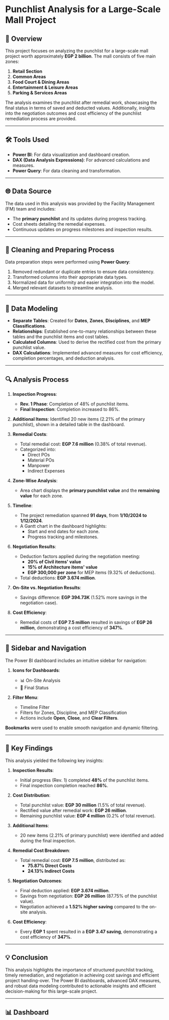 # Punchlist Analysis for a Large-Scale Mall Project

## 📅 Overview 

This project focuses on analyzing the punchlist for a large-scale mall project worth approximately **EGP 2 billion**. The mall consists of five main zones:  
1. **Retail Section**  
2. **Common Areas**  
3. **Food Court & Dining Areas**  
4. **Entertainment & Leisure Areas**  
5. **Parking & Services Areas**  

The analysis examines the punchlist after remedial work, showcasing the final status in terms of saved and deducted values. Additionally, insights into the negotiation outcomes and cost efficiency of the punchlist remediation process are provided.

---

## 🛠️ Tools Used 

- **Power BI**: For data visualization and dashboard creation.  
- **DAX (Data Analysis Expressions)**: For advanced calculations and measures.  
- **Power Query**: For data cleaning and transformation.

---

## 🌐 Data Source 

The data used in this analysis was provided by the Facility Management (FM) team and includes:
- The **primary punchlist** and its updates during progress tracking.
- Cost sheets detailing the remedial expenses.
- Continuous updates on progress milestones and inspection results.

---

## 🧹  Cleaning and Preparing Process 
Data preparation steps were performed using **Power Query**:
1. Removed redundant or duplicate entries to ensure data consistency.  
2. Transformed columns into their appropriate data types.  
3. Normalized data for uniformity and easier integration into the model.  
4. Merged relevant datasets to streamline analysis.  

---

## 🔗 Data Modeling 

- **Separate Tables**: Created for **Dates**, **Zones**, **Disciplines**, and **MEP Classifications**.  
- **Relationships**: Established one-to-many relationships between these tables and the punchlist items and cost tables.  
- **Calculated Columns**: Used to derive the rectified cost from the primary punchlist value.  
- **DAX Calculations**: Implemented advanced measures for cost efficiency, completion percentages, and deduction analysis.

---

## 🔍 Analysis Process 

1. **Inspection Progress**:  
   - **Rev. 1 Phase**: Completion of 48% of punchlist items.  
   - **Final Inspection**: Completion increased to 86%.  

2. **Additional Items**: Identified 20 new items (2.21% of the primary punchlist), shown in a detailed table in the dashboard.  

3. **Remedial Costs**:  
   - Total remedial cost: **EGP 7.6 million** (0.38% of total revenue).  
   - Categorized into:
     - Direct POs  
     - Material POs  
     - Manpower  
     - Indirect Expenses  

4. **Zone-Wise Analysis**:  
   - Area chart displays the **primary punchlist value** and the **remaining value** for each zone.

5. **Timeline**:  
   - The project remediation spanned **91 days**, from **1/10/2024 to 1/12/2024**.  
   - A Gantt chart in the dashboard highlights:
     - Start and end dates for each zone.  
     - Progress tracking and milestones.  

6. **Negotiation Results**:  
   - Deduction factors applied during the negotiation meeting:
     - **20% of Civil items' value**  
     - **15% of Architecture items' value**  
     - **EGP 300,000 per zone** for MEP items (9.32% of deductions).  
   - Total deductions: **EGP 3.674 million**.  

7. **On-Site vs. Negotiation Results**:  
   - Savings difference: **EGP 394.73K** (1.52% more savings in the negotiation case).  

8. **Cost Efficiency**:  
   - Remedial costs of **EGP 7.5 million** resulted in savings of **EGP 26 million**, demonstrating a cost efficiency of **347%**.

---

## 📑 Sidebar and Navigation 

The Power BI dashboard includes an intuitive sidebar for navigation:  
1. **Icons for Dashboards**:  
   - 📊 On-Site Analysis  
   - 🤝 Final Status  

2. **Filter Menu**:  
   - Timeline Filter  
   - Filters for Zones, Discipline, and MEP Classification  
   - Actions include **Open**, **Close**, and **Clear Filters**.  

**Bookmarks** were used to enable smooth navigation and dynamic filtering.

---

## 📌 Key Findings 

This analysis yielded the following key insights:  
1. **Inspection Results**:  
   - Initial progress (Rev. 1) completed **48%** of the punchlist items.  
   - Final inspection completion reached **86%**.  

2. **Cost Distribution**:  
   - Total punchlist value: **EGP 30 million** (1.5% of total revenue).  
   - Rectified value after remedial work: **EGP 26 million**.  
   - Remaining punchlist value: **EGP 4 million** (0.2% of total revenue).  

3. **Additional Items**:  
   - 20 new items (2.21% of primary punchlist) were identified and added during the final inspection.  

4. **Remedial Cost Breakdown**:  
   - Total remedial cost: **EGP 7.5 million**, distributed as:
     - **75.87% Direct Costs**  
     - **24.13% Indirect Costs**  

5. **Negotiation Outcomes**:  
   - Final deduction applied: **EGP 3.674 million**.  
   - Savings from negotiation: **EGP 26 million** (87.75% of the punchlist value).  
   - Negotiation achieved a **1.52% higher saving** compared to the on-site analysis.  

6. **Cost Efficiency**:  
   - Every **EGP 1** spent resulted in a **EGP 3.47 saving**, demonstrating a cost efficiency of **347%**.  

---

## 💡 Conclusion 

This analysis highlights the importance of structured punchlist tracking, timely remediation, and negotiation in achieving cost savings and efficient project handing-over. The Power BI dashboards, advanced DAX measures, and robust data modeling contributed to actionable insights and efficient decision-making for this large-scale project.

---

## 📊 Dashboard
